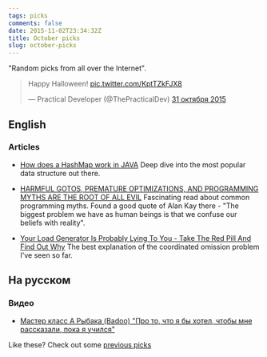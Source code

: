 ```yaml
---
tags: picks
comments: false
date: 2015-11-02T23:34:32Z
title: October picks
slug: october-picks
---
```


"Random picks from all over the Internet".

<!--more-->

<blockquote class="twitter-tweet" lang="ru"><p lang="en" dir="ltr">Happy Halloween! <a href="https://t.co/KptTZkFJX8">pic.twitter.com/KptTZkFJX8</a></p>&mdash; Practical Developer (@ThePracticalDev) <a href="https://twitter.com/ThePracticalDev/status/660584764282417152">31 октября 2015</a></blockquote>
<script async src="//platform.twitter.com/widgets.js" charset="utf-8"></script>

## English

### Articles

* [How does a HashMap work in JAVA](http://coding-geek.com/how-does-a-hashmap-work-in-java/)
  Deep dive into the most popular data structure out there.

* [HARMFUL GOTOS, PREMATURE OPTIMIZATIONS, AND PROGRAMMING MYTHS ARE THE ROOT OF ALL EVIL](https://videlalvaro.github.io/2015/02/programming-myths.html)
  Fascinating read about common programming myths. Found a good quote of Alan
  Kay there - "The biggest problem we have as human beings is that we confuse
  our beliefs with reality".

* [Your Load Generator Is Probably Lying To You - Take The Red Pill And Find Out Why](http://highscalability.com/blog/2015/10/5/your-load-generator-is-probably-lying-to-you-take-the-red-pi.html)
  The best explanation of the coordinated omission problem I've seen so far.

## На русском

### Видео

* [Мастер класс А Рыбака (Badoo) "Про то, что я бы хотел, чтобы мне рассказали, пока я учился"](https://www.youtube.com/watch?v=k_IaWe1FJ4I)

Like these? Check out some [previous picks](http://homeonrails.com/blog/categories/picks/)
